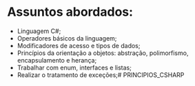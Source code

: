 <h1>Assuntos abordados:</h1>
<ul>  
  <li>Linguagem C#;</li>
  <li>Operadores básicos da linguagem;</li>
  <li>Modificadores de acesso e tipos de dados;</li> 
  <li>Princípios da orientação a objetos: abstração, polimorfismo, encapsulamento e herança;</li> 
  <li>Trabalhar com enum, interfaces e listas;</li>
  <li>Realizar o tratamento de exceções;# PRINCIPIOS_CSHARP</li>
</ul>
